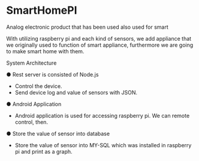 # SmartHomePI
Analog electronic product that has been used also used for smart

With utilizing raspberry pi and each kind of sensors, we add appliance that we originally used to function of smart appliance, furthermore we are going to make smart home with them.

System Architecture

● Rest server is consisted of Node.js
  - Control the device.
  - Send device log and value of sensors with JSON.

● Android Application
  - Android application is used for accessing raspberry pi. We can remote control, then.

● Store the value of sensor into database
  - Store the value of sensor into MY-SQL which was installed in raspberry pi and  print as a graph.

